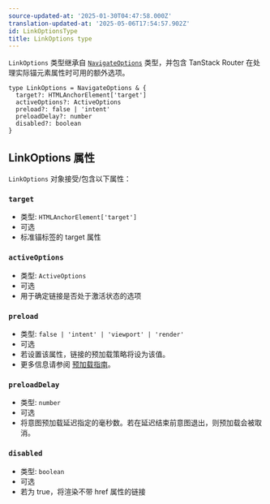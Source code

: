 ```yaml
---
source-updated-at: '2025-01-30T04:47:58.000Z'
translation-updated-at: '2025-05-06T17:54:57.902Z'
id: LinkOptionsType
title: LinkOptions type
---
```


`LinkOptions` 类型继承自 [`NavigateOptions`](./NavigateOptionsType.md) 类型，并包含 TanStack Router 在处理实际锚元素属性时可用的额外选项。

```tsx
type LinkOptions = NavigateOptions & {
  target?: HTMLAnchorElement['target']
  activeOptions?: ActiveOptions
  preload?: false | 'intent'
  preloadDelay?: number
  disabled?: boolean
}
```

## LinkOptions 属性

`LinkOptions` 对象接受/包含以下属性：

### `target`

- 类型: `HTMLAnchorElement['target']`
- 可选
- 标准锚标签的 target 属性

### `activeOptions`

- 类型: `ActiveOptions`
- 可选
- 用于确定链接是否处于激活状态的选项

### `preload`

- 类型: `false | 'intent' | 'viewport' | 'render'`
- 可选
- 若设置该属性，链接的预加载策略将设为该值。
- 更多信息请参阅 [预加载指南](../../guide/preloading.md)。

### `preloadDelay`

- 类型: `number`
- 可选
- 将意图预加载延迟指定的毫秒数。若在延迟结束前意图退出，则预加载会被取消。

### `disabled`

- 类型: `boolean`
- 可选
- 若为 true，将渲染不带 href 属性的链接
